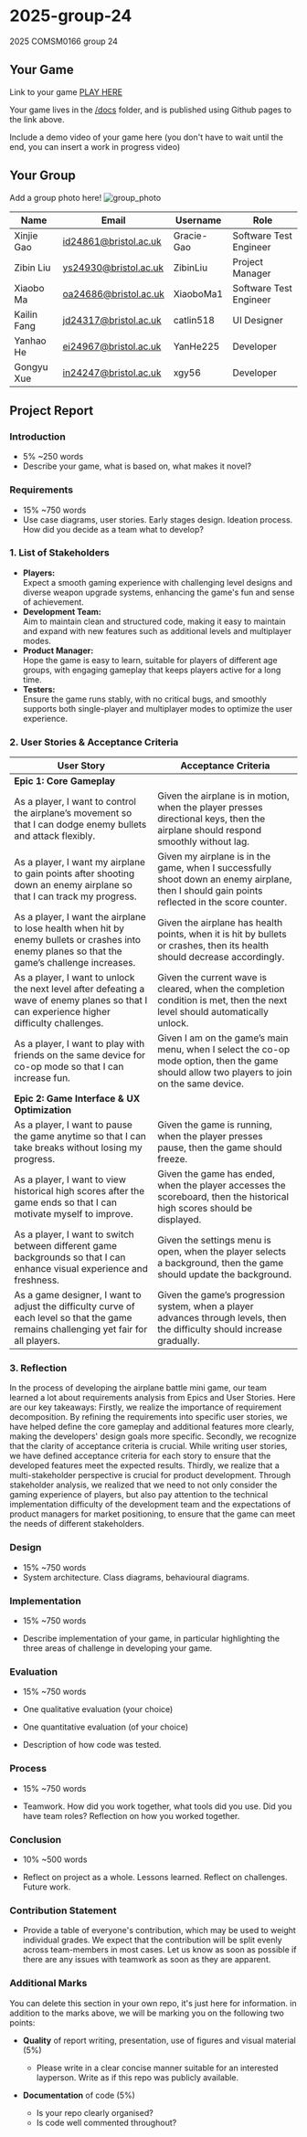 # 2025-group-24
2025 COMSM0166 group 24

## Your Game

Link to your game [PLAY HERE](https://peteinfo.github.io/COMSM0166-project-template/)

Your game lives in the [/docs](/docs) folder, and is published using Github pages to the link above.

Include a demo video of your game here (you don't have to wait until the end, you can insert a work in progress video)

## Your Group

Add a group photo here!
![group_photo](https://github.com/user-attachments/assets/4cc80d67-6f17-4c88-a464-6f2fe2500443)

| Name         | Email                    | Username    | Role                  |
|-------------|--------------------------|------------|-----------------------|
| Xinjie Gao  | [id24861@bristol.ac.uk](mailto:id24861@bristol.ac.uk)  | Gracie-Gao | Software Test Engineer |
| Zibin Liu   | [ys24930@bristol.ac.uk](mailto:ys24930@bristol.ac.uk)  | ZibinLiu   | Project Manager       |
| Xiaobo Ma   | [oa24686@bristol.ac.uk](mailto:oa24686@bristol.ac.uk)  | XiaoboMa1  | Software Test Engineer |
| Kailin Fang | [jd24317@bristol.ac.uk](mailto:kfnora398@gmail.com)      | catlin518  | UI Designer           |
| Yanhao He   | [ei24967@bristol.ac.uk](mailto:ei24967@bristol.ac.uk)  | YanHe225   | Developer             |
| Gongyu Xue  | [in24247@bristol.ac.uk](mailto:in24247@bristol.ac.uk)  | xgy56      | Developer             |

## Project Report

### Introduction

- 5% ~250 words 
- Describe your game, what is based on, what makes it novel? 

### Requirements 

- 15% ~750 words
- Use case diagrams, user stories. Early stages design. Ideation process. How did you decide as a team what to develop?

### 1. List of Stakeholders

- **Players:**  
  Expect a smooth gaming experience with challenging level designs and diverse weapon upgrade systems, enhancing the game's fun and sense of achievement.
- **Development Team:**  
  Aim to maintain clean and structured code, making it easy to maintain and expand with new features such as additional levels and multiplayer modes.
- **Product Manager:**  
  Hope the game is easy to learn, suitable for players of different age groups, with engaging gameplay that keeps players active for a long time.
- **Testers:**  
  Ensure the game runs stably, with no critical bugs, and smoothly supports both single-player and multiplayer modes to optimize the user experience.


### 2. User Stories & Acceptance Criteria

| **User Story** | **Acceptance Criteria** |
|----------------|--------------------------|
| **Epic 1: Core Gameplay** | |
| As a player, I want to control the airplane’s movement so that I can dodge enemy bullets and attack flexibly. | Given the airplane is in motion, when the player presses directional keys, then the airplane should respond smoothly without lag. |
| As a player, I want my airplane to gain points after shooting down an enemy airplane so that I can track my progress. | Given my airplane is in the game, when I successfully shoot down an enemy airplane, then I should gain points reflected in the score counter. |
| As a player, I want the airplane to lose health when hit by enemy bullets or crashes into enemy planes so that the game’s challenge increases. | Given the airplane has health points, when it is hit by bullets or crashes, then its health should decrease accordingly. |
| As a player, I want to unlock the next level after defeating a wave of enemy planes so that I can experience higher difficulty challenges. | Given the current wave is cleared, when the completion condition is met, then the next level should automatically unlock. |
| As a player, I want to play with friends on the same device for co-op mode so that I can increase fun. | Given I am on the game’s main menu, when I select the co-op mode option, then the game should allow two players to join on the same device. |
| **Epic 2: Game Interface & UX Optimization** | |
| As a player, I want to pause the game anytime so that I can take breaks without losing my progress. | Given the game is running, when the player presses pause, then the game should freeze. |
| As a player, I want to view historical high scores after the game ends so that I can motivate myself to improve. | Given the game has ended, when the player accesses the scoreboard, then the historical high scores should be displayed. |
| As a player, I want to switch between different game backgrounds so that I can enhance visual experience and freshness. | Given the settings menu is open, when the player selects a background, then the game should update the background. |
| As a game designer, I want to adjust the difficulty curve of each level so that the game remains challenging yet fair for all players. | Given the game’s progression system, when a player advances through levels, then the difficulty should increase gradually. |

### 3. Reflection

In the process of developing the airplane battle mini game, our team learned a lot about requirements analysis from Epics and User Stories. Here are our key takeaways:
Firstly, we realize the importance of requirement decomposition. By refining the requirements into specific user stories, we have helped define the core gameplay and additional features more clearly, making the developers' design goals more specific.
Secondly, we recognize that the clarity of acceptance criteria is crucial. While writing user stories, we have defined acceptance criteria for each story to ensure that the developed features meet the expected results.
Thirdly, we realize that a multi-stakeholder perspective is crucial for product development. Through stakeholder analysis, we realized that we need to not only consider the gaming experience of players, but also pay attention to the technical implementation difficulty of the development team and the expectations of product managers for market positioning, to ensure that the game can meet the needs of different stakeholders.

### Design

- 15% ~750 words 
- System architecture. Class diagrams, behavioural diagrams. 

### Implementation

- 15% ~750 words

- Describe implementation of your game, in particular highlighting the three areas of challenge in developing your game. 

### Evaluation

- 15% ~750 words

- One qualitative evaluation (your choice) 

- One quantitative evaluation (of your choice) 

- Description of how code was tested. 

### Process 

- 15% ~750 words

- Teamwork. How did you work together, what tools did you use. Did you have team roles? Reflection on how you worked together. 

### Conclusion

- 10% ~500 words

- Reflect on project as a whole. Lessons learned. Reflect on challenges. Future work. 

### Contribution Statement

- Provide a table of everyone's contribution, which may be used to weight individual grades. We expect that the contribution will be split evenly across team-members in most cases. Let us know as soon as possible if there are any issues with teamwork as soon as they are apparent. 

### Additional Marks

You can delete this section in your own repo, it's just here for information. in addition to the marks above, we will be marking you on the following two points:

- **Quality** of report writing, presentation, use of figures and visual material (5%) 
  - Please write in a clear concise manner suitable for an interested layperson. Write as if this repo was publicly available.

- **Documentation** of code (5%)

  - Is your repo clearly organised? 
  - Is code well commented throughout?
